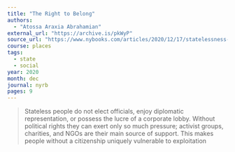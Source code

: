 ```yaml
---
title: "The Right to Belong"
authors:
  - "Atossa Araxia Abrahamian"
external_url: "https://archive.is/pkWyP"
source_url: "https://www.nybooks.com/articles/2020/12/17/statelessness-right-to-belong/"
course: places
tags:
  - state
  - social
year: 2020
month: dec
journal: nyrb
pages: 9
---
```


> Stateless people do not elect officials, enjoy diplomatic representation, or possess the lucre of a corporate lobby. Without political rights they can exert only so much pressure; activist groups, charities, and NGOs are their main source of support.
This makes people without a citizenship uniquely vulnerable to exploitation
